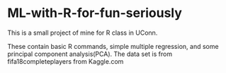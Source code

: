 # ML-with-R-for-fun-seriously

This is a small project of mine for R class in UConn. 

These contain basic R commands, simple multiple regression, and some principal component analysis(PCA). 
The data set is from fifa18completeplayers from Kaggle.com 
